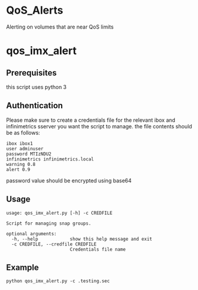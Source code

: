 # QoS_Alerts
Alerting on volumes that are near QoS limits

# qos_imx_alert
## Prerequisites
this script uses python 3

## Authentication
Please make sure to create a credentials file for the relevant ibox and infinimetrics sserver you want the script to manage. the file contents should be as follows:
```
ibox ibox1
user adminuser
password MTIzNDU2
infinimetrics infinimetrics.local
warning 0.8
alert 0.9
```
password value should be encrypted using base64

## Usage

```
usage: qos_imx_alert.py [-h] -c CREDFILE

Script for managing snap groups.

optional arguments:
  -h, --help            show this help message and exit
  -c CREDFILE, --credfile CREDFILE
                        Credentials file name
```
## Example
```
python qos_imx_alert.py -c .testing.sec
```
